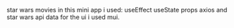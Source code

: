 star wars movies
in this mini app i used:
 useEffect useState props axios 
 and star wars api data
 for the ui i used mui.
